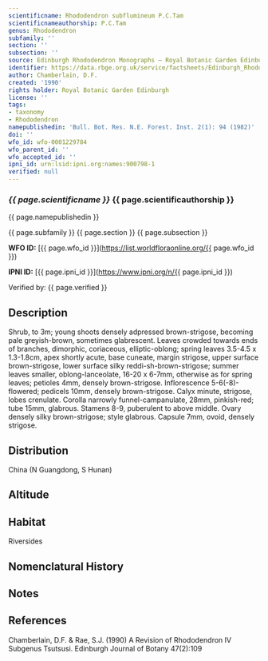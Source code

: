 ```yaml
---
scientificname: Rhododendron subflumineum P.C.Tam
scientificnameauthorship: P.C.Tam
genus: Rhododendron
subfamily: ''
section: ''
subsection: ''
source: Edinburgh Rhododendron Monographs – Royal Botanic Garden Edinburgh
identifier: https://data.rbge.org.uk/service/factsheets/Edinburgh_Rhododendron_Monographs.xhtml
author: Chamberlain, D.F.
created: '1990'
rights holder: Royal Botanic Garden Edinburgh
license: ''
tags:
- taxonomy
- Rhododendron
namepublishedin: 'Bull. Bot. Res. N.E. Forest. Inst. 2(1): 94 (1982)'
doi: ''
wfo_id: wfo-0001229784
wfo_parent_id: ''
wfo_accepted_id: ''
ipni_id: urn:lsid:ipni.org:names:900798-1
verified: null
---
```

### _{{ page.scientificname }}_ {{ page.scientificauthorship }}
 {{ page.namepublishedin }}

{{ page.subfamily }} {{ page.section }} {{ page.subsection }}

**WFO ID:** [{{ page.wfo_id }}](https://list.worldfloraonline.org/{{ page.wfo_id }})

**IPNI ID:** [{{ page.ipni_id }}](https://www.ipni.org/n/{{ page.ipni_id }})

Verified by: {{ page.verified }}



## Description
Shrub, to 3m; young shoots densely adpressed brown-strigose, becoming pale greyish-brown, sometimes glabrescent. Leaves crowded towards ends of branches, dimorphic, coriaceous, elliptic-oblong; spring leaves 3.5-4.5 x 1.3-1.8cm, apex shortly acute, base cuneate, margin strigose, upper surface brown-strigose, lower surface silky reddi-sh-brown-strigose; summer leaves smaller, oblong-lanceolate, 16-20 x 6-7mm, otherwise as for spring leaves; petioles 4mm, densely brown-strigose. Inflorescence 5-6(-8)-flowered; pedicels 10mm, densely brown-strigose. Calyx minute, strigose, lobes crenulate. Corolla narrowly funnel-campanulate, 28mm, pinkish-red; tube 15mm, glabrous. Stamens 8-9, puberulent to above middle. Ovary densely silky brown-strigose; style glabrous. Capsule 7mm, ovoid, densely strigose.

## Distribution
China (N Guangdong, S Hunan)

## Altitude


## Habitat
Riversides

## Nomenclatural History

                       
## Notes


## References

Chamberlain, D.F. & Rae, S.J. (1990) A Revision of Rhododendron IV Subgenus Tsutsusi. Edinburgh Journal of Botany 47(2):109
